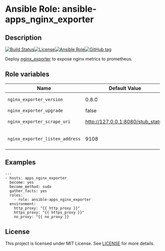 # Ansible Role: ansible-apps_nginx_exporter

## Description

[![Build Status](https://travis-ci.com/lotusnoir/ansible-apps_nginx_exporter.svg?branch=master)](https://travis-ci.com/lotusnoir/ansible-apps_nginx_exporter)[![License](https://img.shields.io/badge/license-MIT%20License-brightgreen.svg)](https://opensource.org/licenses/MIT)[![Ansible Role](https://img.shields.io/badge/ansible%20role-apps__nginx_exporter-blue)](https://galaxy.ansible.com/lotusnoir/ansible-apps_nginx_exporter/)[![GitHub tag](https://img.shields.io/badge/version-latest-blue)](https://github.com/lotusnoir/ansible-apps_nginx_exporter/tags)

Deploy [nginx_exporter](https://github.com/boynux/nginx-exporter) to expose nginx metrics to prometheus.

## Role variables

| Name           | Default Value | Description                        |
| -------------- | ------------- | -----------------------------------|
| `nginx_exporter_version` | 0.8.0 | nginx_exporter version |
| `nginx_exporter_upgrade` | false | force upgrade |
| `nginx_exporter_scrape_uri` | http://127.0.0.1:8080/stub_status | nginx vhost metrics |
| `nginx_exporter_listen_address` | 9108 | port to expose prometheus metrics |

## Examples

	---
	- hosts: apps_nginx_exporter
	  become: yes
	  become_method: sudo
	  gather_facts: yes
	  roles:
	    - role: ansible-apps_nginx_exporter
	  environment: 
	    http_proxy: "{{ http_proxy }}"
	    https_proxy: "{{ https_proxy }}"
	    no_proxy: "{{ no_proxy }}

## License

This project is licensed under MIT License. See [LICENSE](/LICENSE) for more details.
